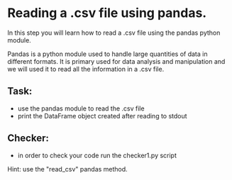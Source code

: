 # Reading a .csv file using pandas.

In this step you will learn how to read a .csv file using the pandas python module.

Pandas is a python module used to handle large quantities of data in different formats. It is primary used for data
analysis and manipulation and we will used it to read all the information in a .csv file.

## Task:
- use the pandas module to read the .csv file
- print the DataFrame object created after reading to stdout

## Checker:
- in order to check your code run the checker1.py script

Hint: use the "read_csv" pandas method.

